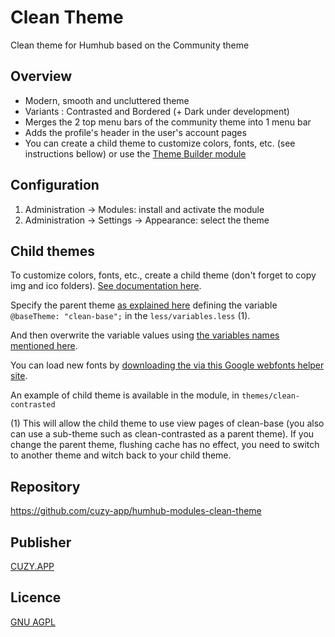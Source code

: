 # Clean Theme

Clean theme for Humhub based on the Community theme


## Overview

- Modern, smooth and uncluttered theme
- Variants : Contrasted and Bordered (+ Dark under development)
- Merges the 2 top menu bars of the community theme into 1 menu bar
- Adds the profile's header in the user's account pages
- You can create a child theme to customize colors, fonts, etc. (see instructions bellow) or use the [Theme Builder module](https://www.humhub.com/en/marketplace/theme-builder/)


## Configuration

1. Administration -> Modules: install and activate the module
2. Administration -> Settings -> Appearance: select the theme


## Child themes

To customize colors, fonts, etc., create a child theme (don't forget to copy img and ico folders).
[See documentation here](https://docs.humhub.org/docs/theme/overview).

Specify the parent theme [as explained here](https://docs.humhub.org/docs/theme/css) defining the variable `@baseTheme: "clean-base";` in the `less/variables.less` (1).

And then overwrite the variable values using [the variables names mentioned here](https://github.com/humhub/humhub/blob/master/static/less/variables.less).

You can load new fonts by [downloading the via this Google webfonts helper site](https://google-webfonts-helper.herokuapp.com/fonts).

An example of child theme is available in the module, in `themes/clean-contrasted`

(1) This will allow the child theme to use view pages of clean-base (you also can use a sub-theme such as clean-contrasted as a parent theme). If you change the parent theme, flushing cache has no effect, you need to switch to another theme and witch back to your child theme.


## Repository

https://github.com/cuzy-app/humhub-modules-clean-theme


## Publisher

[CUZY.APP](https://www.cuzy.app/)


## Licence

[GNU AGPL](https://github.com/cuzy-app/humhub-modules-clean-theme/blob/master/docs/LICENCE.md)